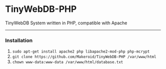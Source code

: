 # TinyWebDB-PHP
TinyWebDB System written in PHP, compatible with Apache

---

### Installation

1. `sudo apt-get install apache2 php libapache2-mod-php php-mcrypt`
2. `git clone https://github.com/Makeroid/TinyWebDB-PHP /var/www/html`
3. `chown www-data:www-data /var/www/html/database.txt`